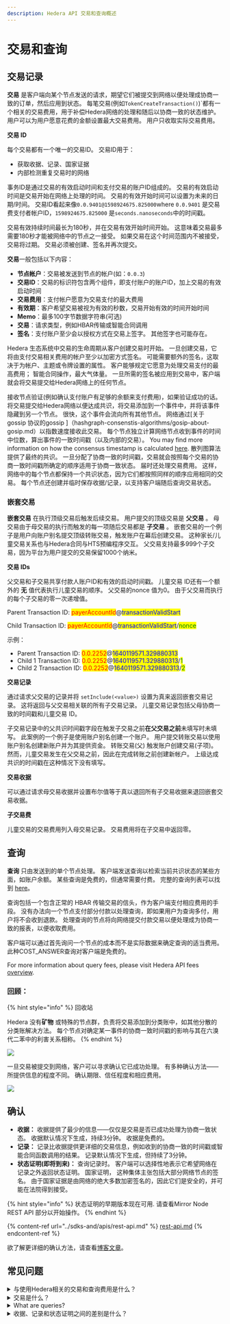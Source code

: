 ```yaml
---
description: Hedera API 交易和查询概述
---
```


# 交易和查询

## 交易记录

**交易** 是客户端向某个节点发送的请求，期望它们被提交到网络以便处理成协商一致的订单，然后应用到状态。 每笔交易(例如`TokenCreateTransaction()`)\`都有一个相关的交易费用，用于补偿Hedera网络的处理和随后以协商一致的状态维护。 用户可以为用户愿意花费的金额设置最大交易费用。 用户只收取实际交易费用。

**交易 ID**

每个交易都有一个唯一的交易ID。 交易ID用于：

- 获取收据、记录、国家证据
- 内部检测重复交易时的网络

事务ID是通过交易的有效启动时间和支付交易的账户ID组成的。 交易的有效启动时间是交易开始在网络上处理的时间。 交易的有效开始时间可以设置为未来的日期/时间。 交易ID看起来像`0.0.9401@1598924675.825000`where `0.0.9401` 是交易费支付者帐户ID，`1598924675.825000` 是`seconds.nanoseconds`中的时间戳。

交易有效持续时间最长为180秒，并在交易有效开始时间开始。 这意味着交易最多需要180秒才能被网络中的节点之一接受。 如果交易在这个时间范围内不被接受，交易将过期。 交易必须被创建、签名并再次提交。

**交易**一般包括以下内容：

- **节点帐户**：交易被发送到节点的帐户(如：`0.0.3`)
- **交易ID**：交易的标识符包含两个组件，即支付账户的账户ID，加上交易的有效启动时间
- **交易费用**：支付帐户愿意为交易支付的最大费用
- **有效期**：客户希望交易被视为有效的秒数，交易开始有效的时间开始时间
- **Memo**：最多100字节数据字符串(可选)
- **交易**：请求类型，例如HBAR传输或智能合同调用
- **签名**：支付账户至少会以授权方式在交易上签字。 其他签字也可能存在。

Hedera 生态系统中交易的生命周期从客户创建交易时开始。 一旦创建交易，它将由支付交易相关费用的帐户至少以加密方式签名。 可能需要额外的签名，这取决于为帐户、主题或令牌设置的属性。 客户能够规定它愿意为处理交易支付的最高费用； 智能合同操作，最大气体量。 一旦所需的签名被应用到交易中，客户端就会将交易提交给Hedera网络上的任何节点。

接收节点验证(例如确认支付账户有足够的余额来支付费用)，如果验证成功的话。 将交易提交给Hedera网络以便达成共识，将交易添加到一个事件中，并将该事件隐藏到另一个节点。 很快，这个事件会流向所有其他节点。 网络通过[关于gossip 协议的gossip ]（hashgraph-consenstis-algorithms/gosip-about-gosip.md）以指数速度接收此交易。 每个节点独立计算网络节点收到事件的时间中位数，算出事件的一致时间戳（以及内部的交易）。 You may find more information on how the consensus timestamp is calculated [here](https://docs.hedera.com/docs/hashgraph-overview#section-fair-timestamps). 散列图算法提供了最终的共识。 一旦分配了协商一致的时间戳，交易就会按照每个交易的协商一致时间戳所确定的顺序适用于协商一致状态。 届时还处理交易费用。 这样，网络中的每个节点都保持一个共识状态，因为它们都按照同样的顺序应用相同的交易。 每个节点还创建并临时保存收据/记录，以支持客户端随后查询交易状态。

### 嵌套交易

**嵌套交易** 在执行顶级交易后触发后续交易。 用户提交的顶级交易是 **父交易** 。 母交易由于母交易的执行而触发的每一项随后交易都是 **子交易** 。 嵌套交易的一个例子是用户向账户别名提交顶级转账交易，触发账户在幕后创建交易。 这种家长/儿童交易关系也与Hedera合同与HTS预编程序交互。 父交易支持最多999个子交易，因为平台为用户提交的交易保留1000个纳米。

**交易 IDs**

父交易和子交易共享付款人账户ID和有效的启动时间戳。 儿童交易 ID还有一个额外的 **无** 值代表执行儿童交易的顺序。 父交易的nonce 值为0。 由于父交易而执行的每个子交易的零一次递增值。

Parent Transaction ID: <mark style="color:red;">payerAccountId</mark>@<mark style="color:blue;">transactionValidStart</mark>

Child Transaction ID: <mark style="color:red;">payerAccountId</mark>@<mark style="color:blue;">transactionValidStart</mark>/<mark style="color:green;">nonce</mark>

示例：

- Parent Transaction ID: <mark style="color:red;">0.0.2252</mark>@<mark style="color:blue;">1640119571.329880313</mark>
- Child 1 Transaction ID: <mark style="color:red;">0.0.2252</mark>@<mark style="color:blue;">1640119571.329880313</mark>/<mark style="color:green;">1</mark>
- Child 2 Transaction ID: <mark style="color:red;">0.0.2252</mark>@<mark style="color:blue;">1640119571.329880313</mark>/<mark style="color:green;">2</mark>

**交易记录**

通过请求父交易的记录并将 `setInclude(<value>)` 设置为真来返回嵌套交易记录。 这将返回与父交易相关联的所有子交易记录。 儿童交易记录包括父母协商一致的时间戳和儿童交易 ID。

子交易记录中的父共识时间戳字段在触发子交易之前**在父交易之前**未填写时未填写。 此案例的一个例子是使用账户别名创建一个账户。 用户提交转账交易以使用账户别名创建新账户并为其提供资金。 转账交易(父) 触发账户创建交易(子项)。 然而，儿童交易发生在父交易之前，因此在完成转账之前创建新帐户。 上级达成共识的时间戳在这种情况下没有填写。

**交易收据**

可以通过请求母交易收据并设置布尔值等于真以退回所有子交易收据来退回嵌套交易收据。

**子交易费**

儿童交易的交易费用列入母交易记录。 交易费用将在子交易中返回零。

## 查询

**查询** 只由发送到的单个节点处理。 客户端发送查询以检索当前共识状态的某些方面，如账户余额。 某些查询是免费的，但通常需要付费。 完整的查询列表可以找到 [here](../sdks-and-apis/sdks/queries.md)。

查询包括一个包含正常的 HBAR 传输交易的信头，作为客户端支付相应费用的手段。 没有办法向一个节点支付部分付款以处理查询，即如果用户为查询多付，用户将不会收到退款。 处理查询的节点将向网络提交付款交易以便处理成为协商一致的报表，以便收取费用。

客户端可以通过首先询问一个节点的成本而不是实际数据来确定查询的适当费用。 此种COST\_ANSWER查询对客户端是免费的。

For more information about query fees, please visit Hedera API fees [overview](https://www.hedera.com/fees).

### 回顾：

{% hint style="info" %}
回收站

Hedera 没有**矿物** 或特殊的节点群，负责将交易添加到分类账中，如其他分散的分类账解决方法。 每个节点对确定某一事件的协商一致时间戳的影响与其在六溴代二苯中的利害关系相称。
{% endhint %}

![](../.gitbook/assets/transaction-flow.png)

一旦交易被提交到网络，客户可以寻求确认它已成功处理。 有多种确认方法——所提供信息的程度不同。 确认期限、信任程度和相应费用。

![](../.gitbook/assets/query-confirmation.png)

## 确认

- **收据：** 收据提供了最少的信息——仅仅是交易是否已成功处理为协商一致状态。 收据默认情况下生成，持续3分钟。 收据是免费的。
- **记录：** 记录比收据提供更详细的交易信息，例如收到的协商一致的时间戳或智能合同函数调用的结果。 记录默认情况下生成，但持续了3分钟。
- **状态证明(即将到来)：** 查询记录时。 客户端可以选择性地表示它希望网络在记录之外返回状态证明。 国家证明， 这种集体主张包括大部分网络节点的签名。 由于国家证据是由网络的绝大多数加密签名的，因此它们是安全的，并可能在法院得到接受。

{% hint style="info" %}
状态证明的早期版本现在可用. 请查看Mirror Node REST API 部分以开始操作。
{% endhint %}

{% content-ref url="../sdks-and/apis/rest-api.md" %}
[rest-api.md](../sdks-and-apis/rest-api.md)
{% endcontent-ref %}

欲了解更详细的确认方法，请查看[博客文章](https://www.hedera.com/blog/transaction-confirmation-methods-in-hedera)。

## 常见问题

<details>

<summary>与使用Hedera相关的交易和查询费用是什么？</summary>

您可以参考Hedera网站上的费用页面查看交易和查询费用的详细细分。 如果您正在寻找一个估算工具，您可以使用 [Hedera fee estimatator](https://hedera.com/fees)。

</details>

<details>

<summary>交易是什么？</summary>

交易是客户端向某个节点发送的请求，希望它们会被提交到网络以便处理成协商一致的订单，然后应用到状态中。 每个交易都有一个独特的交易ID，由交易的有效启动时间和支付交易的账户ID组成。 这种证件用于获取收据、记录和状态证明，并用于检测提交重复交易的时间。

</details>

<details>

<summary>What are queries?</summary>

查询是由发送到的单个节点处理的请求。 [Clients](../supportand-community/glossary.md#client) 发送查询以检索当前共识状态的某些方面，例如帐户的余额。 某些查询是免费的，但通常需要付费。

</details>

<details>

<summary>收据、记录和状态证明之间的差别是什么？</summary>

收据提供了最低限度的信息——交易是否成功地被处理为协商一致的状态。 记录比收据更详细地介绍交易，例如收到的协商一致的时间戳或智能合同函数调用的结果。 国家证明是一种功能，它可以让客户选择性地表明它希望网络在记录之外返回状态证明。

</details>

